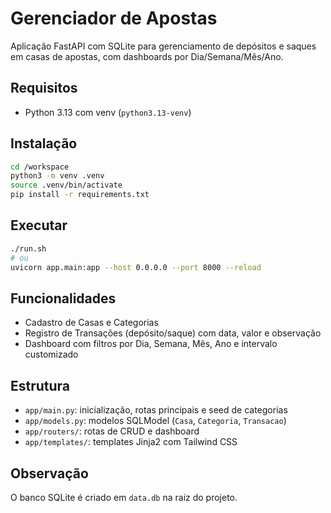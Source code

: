 # Gerenciador de Apostas

Aplicação FastAPI com SQLite para gerenciamento de depósitos e saques em casas de apostas, com dashboards por Dia/Semana/Mês/Ano.

## Requisitos
- Python 3.13 com venv (`python3.13-venv`)

## Instalação
```bash
cd /workspace
python3 -m venv .venv
source .venv/bin/activate
pip install -r requirements.txt
```

## Executar
```bash
./run.sh
# ou
uvicorn app.main:app --host 0.0.0.0 --port 8000 --reload
```

## Funcionalidades
- Cadastro de Casas e Categorias
- Registro de Transações (depósito/saque) com data, valor e observação
- Dashboard com filtros por Dia, Semana, Mês, Ano e intervalo customizado

## Estrutura
- `app/main.py`: inicialização, rotas principais e seed de categorias
- `app/models.py`: modelos SQLModel (`Casa`, `Categoria`, `Transacao`)
- `app/routers/`: rotas de CRUD e dashboard
- `app/templates/`: templates Jinja2 com Tailwind CSS

## Observação
O banco SQLite é criado em `data.db` na raiz do projeto.